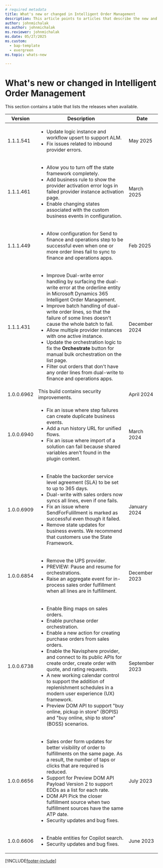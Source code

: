 ```yaml
---
# required metadata
title: What's new or changed in Intelligent Order Management
description: This article points to articles that describe the new and changed features in each release of Intelligent Order Management.
author: johnmichalak
ms.author: johnmichalak
ms.reviewer: johnmichalak
ms.date: 05/27/2025
ms.custom: 
  - bap-template
  - evergreen
ms.topic: whats-new

---
```


# What's new or changed in Intelligent Order Management

This section contains a table that lists the releases when available. 

| Version | Description | Date |
|---------|-------------|------|
| 1.1.1.541 | <ul><li>Update logic instance and workflow upsert to support ALM.<li>Fix issues related to inbound provider errors. | May 2025 |
| 1.1.1.461 | <ul><li>Allow you to turn off the state framework completely. <li>Add business rule to show the provider activation error logs in failed provider instance activation page.<li>Enable changing states associated with the custom business events in configuration.| March 2025 |
| 1.1.1.449 | <ul><li>Allow configuration for Send to finance and operations step to be successful even when one or more order lines fail to sync to finance and operations apps. | Feb 2025 |
| 1.1.1.431 | <ul><li>Improve Dual-write error handling by surfacing the dual-write error at the orderline entity in Microsoft Dynamics 365 Intelligent Order Management.</li><li>Improve batch handling of dual-write order lines, so that the failure of some lines doesn't cause the whole batch to fail.</li><li>Allow multiple provider instances with one active instance.</li><li>Update the orchestration logic to fix the **Orchestrate** button for manual bulk orchestration on the list page.</li><li>Filter out orders that don't have any order lines from dual-write to finance and operations apps.</li></ul> | December 2024 |
| 1.0.0.6962 | This build contains security improvements. | April 2024 |
| 1.0.0.6940 | <ul><li>Fix an issue where step failures can create duplicate business events.</li><li>Add a run history URL for unified flows.</li><li>Fix an issue where import of a solution can fail because shared variables aren't found in the plugin context.</li></ul> | March 2024 |
| 1.0.0.6909 | <ul><li>Enable the backorder service level agreement (SLA) to be set to up to 365 days.</li><li>Dual-write with sales orders now syncs all lines, even if one fails.</li><li>Fix an issue where SendForFulillment is marked as successful even though it failed.</li><li>Remove state updates for business events. We recommend that customers use the State Framework.</li></ul> | January 2024 |
| 1.0.0.6854 | <ul><li>Remove the UPS provider.</li><li>PREVIEW: Pause and resume for orchestrations.</li><li>Raise an aggregate event for in-process sales order fulfillment when all lines are in fulfillment.</li></ul> | December 2023 |
| 1.0.0.6738 | <ul><li>Enable Bing maps on sales orders.</li><li>Enable purchase order orchestration.</li><li>Enable a new action for creating purchase orders from sales orders.</li><li>Enable the Navisphere provider, and connect to its public APIs for create order, create order with quote, and rating requests.</li><li>A new working calendar control to support the addition of replenishment schedules in a modern user experience (UX) framework.</li><li>Preview DOM API to support "buy online, pickup in store" (BOPIS) and "buy online, ship to store" (BOSS) scenarios.</li></ul> | September 2023 |
| 1.0.0.6656 | <ul><li>Sales order form updates for better visibility of order to fulfillments on the same page. As a result, the number of taps or clicks that are required is reduced.</li><li>Support for Preview DOM API Payload Version 2 to support EDDs as a list for each rate.</li><li>DOM API Pick the closer fulfillment source when two fulfillment sources have the same ATP date.</li><li>Security updates and bug fixes.</li></ul> | July 2023 |
| 1.0.0.6606 | <ul><li>Enable entities for Copilot search.</li><li>Security updates and bug fixes.</li></ul> | June 2023 |

[!INCLUDE[footer-include](../includes/footer-banner.md)]
